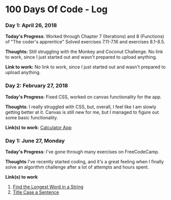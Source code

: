 # 100 Days Of Code - Log

### Day 1: April 26, 2018

**Today's Progress**: Worked through Chapter 7 (Iterations) and 8 (Functions) of "The coder's apprentice" Solved exercises 7.11-7.16 and exercises 8.1-8.5.


**Thoughts:** Still struggling with the Monkey and Coconut Challenge. No link to work, since I just started out and wasn't prepared to upload anything.

**Link to work:** No link to work, since I just started out and wasn't prepared to upload anything.


### Day 2: February 27, 2018

**Today's Progress**: Fixed CSS, worked on canvas functionality for the app.

**Thoughts**: I really struggled with CSS, but, overall, I feel like I am slowly getting better at it. Canvas is still new for me, but I managed to figure out some basic functionality.

**Link(s) to work**: [Calculator App](http://www.example.com)


### Day 1: June 27, Monday

**Today's Progress**: I've gone through many exercises on FreeCodeCamp.

**Thoughts** I've recently started coding, and it's a great feeling when I finally solve an algorithm challenge after a lot of attempts and hours spent.

**Link(s) to work**
1. [Find the Longest Word in a String](https://www.freecodecamp.com/challenges/find-the-longest-word-in-a-string)
2. [Title Case a Sentence](https://www.freecodecamp.com/challenges/title-case-a-sentence)
